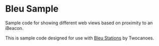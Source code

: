 Bleu Sample
===========

Sample code for showing different web views based on proximity to an iBeacon.  

This is sample code designed for use with [Bleu Stations](http://www.twocanoes.com/bleu) by Twocanoes.


